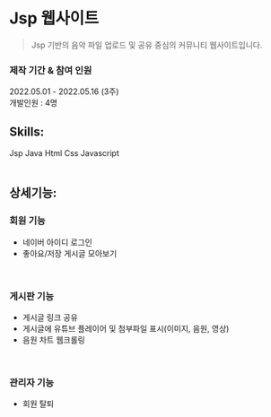 # Jsp 웹사이트
>Jsp 기반의 음악 파일 업로드 및 공유 중심의 커뮤니티 웹사이트입니다.  

### 제작 기간 & 참여 인원
2022.05.01 - 2022.05.16 (3주)  
개발인원 : 4명
&nbsp;  
   

## Skills:
Jsp Java
Html Css Javascript 
&nbsp;    
&nbsp;  
   
## 상세기능:  

### 회원 기능
- 네이버 아이디 로그인
- 좋아요/저장 게시글 모아보기

&nbsp;  
### 게시판 기능
- 게시글 링크 공유
- 게시글에 유튜브 플레이어 및 첨부파일 표시(이미지, 음원, 영상)
- 음원 차트 웹크롤링

&nbsp;  

### 관리자 기능
- 회원 탈퇴
&nbsp;  
   
<!--
## DB 관계도

![대체 텍스트](https://images.pexels.com/photos/8283833/pexels-photo-8283833.jpeg?auto=compress&cs=tinysrgb&w=600)
-->   



<!--

2. Demo 링크
(추가요망)

### 실행 경로
프로젝트 폴더\src\main\webapp\board\jsphome\home.jsp

차트 불러오기 실행 : 
IDE에서 jspMusic\src\main\java\chart\StartgetChart.java 실행


5. ERD(필요할 경우)

6. 핵심 기능 : 코드로 보여주거나, 코드 링크


7. **트러블슈팅 경험(중요!)** / 자랑하고 싶은 코드


-->
